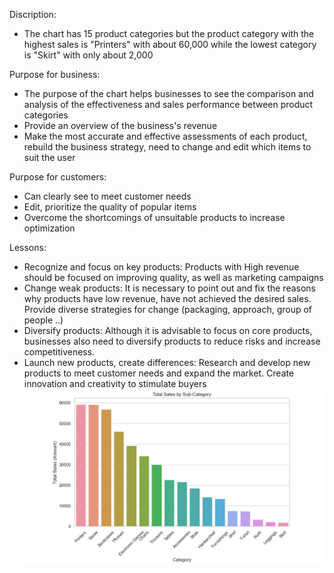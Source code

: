 Discription: 
- The chart has 15 product categories but the product category with the highest sales is "Printers" with about 60,000 while the lowest category is "Skirt" with only about 2,000

Purpose for business:
- The purpose of the chart helps businesses to see the comparison and analysis of the effectiveness and sales performance between product categories
- Provide an overview of the business's revenue
- Make the most accurate and effective assessments of each product, rebuild the business strategy, need to change and edit which items to suit the user

Purpose for customers:
- Can clearly see to meet customer needs
- Edit, prioritize the quality of popular items
- Overcome the shortcomings of unsuitable products to increase optimization

Lessons:
- Recognize and focus on key products: Products with High revenue should be focused on improving quality, as well as marketing campaigns
- Change weak products: It is necessary to point out and fix the reasons why products have low revenue, have not achieved the desired sales. Provide diverse strategies for change (packaging, approach, group of people ..)
- Diversify products: Although it is advisable to focus on core products, businesses also need to diversify products to reduce risks and increase competitiveness.
- Launch new products, create differences: Research and develop new products to meet customer needs and expand the market. Create innovation and creativity to stimulate buyers
![Bar Chart](image/bar1.jpg)
